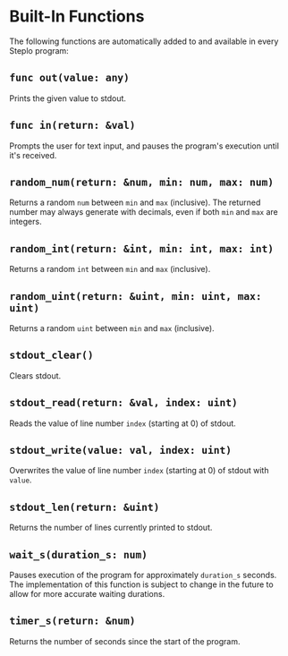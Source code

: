 # Built-In Functions

The following functions are automatically added to and available in every Steplo program:

## `func out(value: any)`
Prints the given value to stdout.

## `func in(return: &val)`
Prompts the user for text input, and pauses the program's execution until it's received.

## `random_num(return: &num, min: num, max: num)`
Returns a random `num` between `min` and `max` (inclusive). The returned number may always generate with decimals, even if both `min` and `max` are integers.

## `random_int(return: &int, min: int, max: int)`
Returns a random `int` between `min` and `max` (inclusive).

## `random_uint(return: &uint, min: uint, max: uint)`
Returns a random `uint` between `min` and `max` (inclusive).

## `stdout_clear()`
Clears stdout.

## `stdout_read(return: &val, index: uint)`
Reads the value of line number `index` (starting at 0) of stdout.

## `stdout_write(value: val, index: uint)`
Overwrites the value of line number `index` (starting at 0) of stdout with `value`.

## `stdout_len(return: &uint)`
Returns the number of lines currently printed to stdout.

## `wait_s(duration_s: num)`
Pauses execution of the program for approximately `duration_s` seconds. The implementation of this function is subject to change in the future to allow for more accurate waiting durations.

## `timer_s(return: &num)`
Returns the number of seconds since the start of the program.
